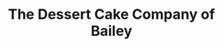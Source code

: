 ---
title: "The Dessert Cake Company of Bailey"
url: /bailey/the-dessert-cake-company-of-bailey/
shop: Bäckerei
---